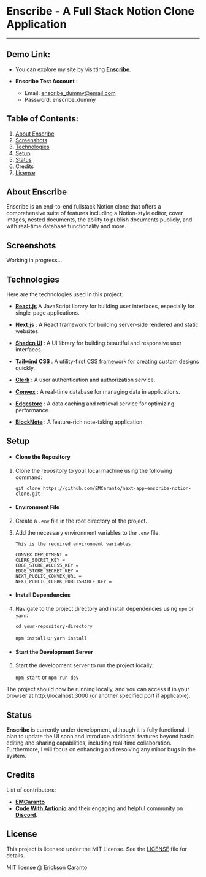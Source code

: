 # Enscribe - A Full Stack Notion Clone Application

---

## Demo Link:

- You can explore my site by visitting **[Enscribe](https://enscribe.vercel.app/)**.
- **Enscribe Test Account** :

  - Email: enscribe_dummy@email.com
  - Password: enscribe_dummy

## Table of Contents:

1. [About Enscribe](#about-enscribe)
2. [Screenshots](#screenshots)
3. [Technologies](#technologies)
4. [Setup](#setup)
5. [Status](#status)
6. [Credits](#credits)
7. [License](#license)

## About Enscribe

Enscribe is an end-to-end fullstack Notion clone that offers a comprehensive suite of features including a Notion-style editor, cover images, nested documents, the ability to publish documents publicly, and with real-time database functionality and more.

## Screenshots

Working in progress...

## Technologies

Here are the technologies used in this project:

- **[React.js](https://react.dev/)** A JavaScript library for building user interfaces, especially for single-page applications.

- **[Next.js](https://nextjs.org/)** : A React framework for building server-side rendered and static websites.

- **[Shadcn UI](https://ui.shadcn.com/)** : A UI library for building beautiful and responsive user interfaces.

- **[Tailwind CSS](https://tailwindcss.com/)** : A utility-first CSS framework for creating custom designs quickly.

- **[Clerk](https://clerk.com/)** : A user authentication and authorization service.

- **[Convex](https://www.convex.dev/)** : A real-time database for managing data in applications.

- **[Edgestore](https://edgestore.dev/)** : A data caching and retrieval service for optimizing performance.

- **[BlockNote](https://www.blocknotejs.org/)** : A feature-rich note-taking application.

## Setup

- #### Clone the Repository

1. Clone the repository to your local machine using the following command:

   `git clone https://github.com/EMCaranto/next-app-enscribe-notion-clone.git`

- #### Environment File

2.  Create a `.env` file in the root directory of the project.

3.  Add the necessary environment variables to the `.env` file.

        This is the required environment variables:

        CONVEX_DEPLOYMENT =
        CLERK_SECRET_KEY =
        EDGE_STORE_ACCESS_KEY =
        EDGE_STORE_SECRET_KEY =
        NEXT_PUBLIC_CONVEX_URL =
        NEXT_PUBLIC_CLERK_PUBLISHABLE_KEY =

- #### Install Dependencies

4. Navigate to the project directory and install dependencies using `npm` or `yarn`:

   `cd your-repository-directory`

   `npm install` or `yarn install`

- #### Start the Development Server

5. Start the development server to run the project locally:

   `npm start` or `npm run dev`

The project should now be running locally, and you can access it in your browser at http://localhost:3000 (or another specified port if applicable).

## Status

**Enscribe** is currently under development, although it is fully functional. I plan to update the UI soon and introduce additional features beyond basic editing and sharing capabilities, including real-time collaboration. Furthermore, I will focus on enhancing and resolving any minor bugs in the system.

## Credits

List of contributors:

- **[EMCaranto](https://github.com/EMCaranto)**
- **[Code With Antionio](https://www.codewithantonio.com/)** and their engaging and helpful community on **[Discord]()**.

## License

This project is licensed under the MIT License. See the [LICENSE](/LICENSE) file for details.

MIT license @ [Erickson Caranto](https://github.com/EMCaranto)
